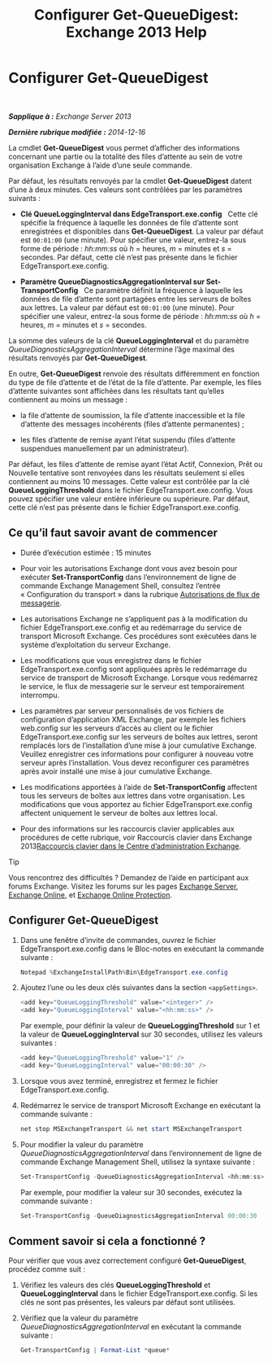 ﻿---
title: 'Configurer Get-QueueDigest: Exchange 2013 Help'
TOCTitle: Configurer Get-QueueDigest
ms:assetid: f730c520-4ba5-4a15-8846-132bff500bb8
ms:mtpsurl: https://technet.microsoft.com/fr-fr/library/Dn505733(v=EXCHG.150)
ms:contentKeyID: 59634348
ms.date: 05/23/2018
mtps_version: v=EXCHG.150
ms.translationtype: MT
---

# Configurer Get-QueueDigest

 

_**Sapplique à :** Exchange Server 2013_

_**Dernière rubrique modifiée :** 2014-12-16_

La cmdlet **Get-QueueDigest** vous permet d’afficher des informations concernant une partie ou la totalité des files d’attente au sein de votre organisation Exchange à l’aide d’une seule commande.

Par défaut, les résultats renvoyés par la cmdlet **Get-QueueDigest** datent d’une à deux minutes. Ces valeurs sont contrôlées par les paramètres suivants :

  - **Clé QueueLoggingInterval dans EdgeTransport.exe.config**   Cette clé spécifie la fréquence à laquelle les données de file d’attente sont enregistrées et disponibles dans **Get-QueueDigest**. La valeur par défaut est `00:01:00` (une minute). Pour spécifier une valeur, entrez-la sous forme de période : *hh:mm:ss* où *h* = heures, *m* = minutes et *s* = secondes. Par défaut, cette clé n’est pas présente dans le fichier EdgeTransport.exe.config.

  - **Paramètre QueueDiagnosticsAggregationInterval sur Set-TransportConfig**   Ce paramètre définit la fréquence à laquelle les données de file d’attente sont partagées entre les serveurs de boîtes aux lettres. La valeur par défaut est `00:01:00` (une minute). Pour spécifier une valeur, entrez-la sous forme de période : *hh:mm:ss* où *h* = heures, *m* = minutes et *s* = secondes.

La somme des valeurs de la clé **QueueLoggingInterval** et du paramètre *QueueDiagnosticsAggregationInterval* détermine l’âge maximal des résultats renvoyés par **Get-QueueDigest**.

En outre, **Get-QueueDigest** renvoie des résultats différemment en fonction du type de file d’attente et de l’état de la file d’attente. Par exemple, les files d’attente suivantes sont affichées dans les résultats tant qu’elles contiennent au moins un message :

  - la file d’attente de soumission, la file d’attente inaccessible et la file d’attente des messages incohérents (files d’attente permanentes) ;

  - les files d’attente de remise ayant l’état suspendu (files d’attente suspendues manuellement par un administrateur).

Par défaut, les files d’attente de remise ayant l’état Actif, Connexion, Prêt ou Nouvelle tentative sont renvoyées dans les résultats seulement si elles contiennent au moins 10 messages. Cette valeur est contrôlée par la clé **QueueLoggingThreshold** dans le fichier EdgeTransport.exe.config. Vous pouvez spécifier une valeur entière inférieure ou supérieure. Par défaut, cette clé n’est pas présente dans le fichier EdgeTransport.exe.config.

## Ce qu’il faut savoir avant de commencer

  - Durée d’exécution estimée : 15 minutes

  - Pour voir les autorisations Exchange dont vous avez besoin pour exécuter **Set-TransportConfig** dans l’environnement de ligne de commande Exchange Management Shell, consultez l’entrée « Configuration du transport » dans la rubrique [Autorisations de flux de messagerie](mail-flow-permissions-exchange-2013-help.md).

  - Les autorisations Exchange ne s’appliquent pas à la modification du fichier EdgeTransport.exe.config et au redémarrage du service de transport Microsoft Exchange. Ces procédures sont exécutées dans le système d’exploitation du serveur Exchange.

  - Les modifications que vous enregistrez dans le fichier EdgeTransport.exe.config sont appliquées après le redémarrage du service de transport de Microsoft Exchange. Lorsque vous redémarrez le service, le flux de messagerie sur le serveur est temporairement interrompu.

  - Les paramètres par serveur personnalisés de vos fichiers de configuration d’application XML Exchange, par exemple les fichiers web.config sur les serveurs d’accès au client ou le fichier EdgeTransport.exe.config sur les serveurs de boîtes aux lettres, seront remplacés lors de l’installation d’une mise à jour cumulative Exchange. Veuillez enregistrer ces informations pour configurer à nouveau votre serveur après l’installation. Vous devez reconfigurer ces paramètres après avoir installé une mise à jour cumulative Exchange.

  - Les modifications apportées à l’aide de **Set-TransportConfig** affectent tous les serveurs de boîtes aux lettres dans votre organisation. Les modifications que vous apportez au fichier EdgeTransport.exe.config affectent uniquement le serveur de boîtes aux lettres local.

  - Pour des informations sur les raccourcis clavier applicables aux procédures de cette rubrique, voir Raccourcis clavier dans Exchange 2013[Raccourcis clavier dans le Centre d’administration Exchange](keyboard-shortcuts-in-the-exchange-admin-center-exchange-online-protection-help.md).

> [!TIP]
> Vous rencontrez des difficultés ? Demandez de l’aide en participant aux forums Exchange. Visitez les forums sur les pages <a href="https://go.microsoft.com/fwlink/p/?linkid=60612">Exchange Server</a>, <a href="https://go.microsoft.com/fwlink/p/?linkid=267542">Exchange Online</a>, et <a href="https://go.microsoft.com/fwlink/p/?linkid=285351">Exchange Online Protection</a>.


## Configurer Get-QueueDigest

1.  Dans une fenêtre d’invite de commandes, ouvrez le fichier EdgeTransport.exe.config dans le Bloc-notes en exécutant la commande suivante :
    
    ```powershell
    Notepad %ExchangeInstallPath%Bin\EdgeTransport.exe.config
    ```

2.  Ajoutez l’une ou les deux clés suivantes dans la section `<appSettings>`.
    
    ```powershell
    <add key="QueueLoggingThreshold" value="<integer>" />
    <add key="QueueLoggingInterval" value="<hh:mm:ss>" />
    ```
    
    Par exemple, pour définir la valeur de **QueueLoggingThreshold** sur 1 et la valeur de **QueueLoggingInterval** sur 30 secondes, utilisez les valeurs suivantes :
    
    ```powershell
    <add key="QueueLoggingThreshold" value="1" />
    <add key="QueueLoggingInterval" value="00:00:30" />
    ```

3.  Lorsque vous avez terminé, enregistrez et fermez le fichier EdgeTransport.exe.config.

4.  Redémarrez le service de transport Microsoft Exchange en exécutant la commande suivante :
    
    ```powershell
    net stop MSExchangeTransport && net start MSExchangeTransport
    ```

5.  Pour modifier la valeur du paramètre *QueueDiagnosticsAggregationInterval* dans l’environnement de ligne de commande Exchange Management Shell, utilisez la syntaxe suivante :
    
    ```powershell
    Set-TransportConfig -QueueDiagnosticsAggregationInterval <hh:mm:ss>
    ```
    
    Par exemple, pour modifier la valeur sur 30 secondes, exécutez la commande suivante :
    
    ```powershell
    Set-TransportConfig -QueueDiagnosticsAggregationInterval 00:00:30
    ```

## Comment savoir si cela a fonctionné ?

Pour vérifier que vous avez correctement configuré **Get-QueueDigest**, procédez comme suit :

1.  Vérifiez les valeurs des clés **QueueLoggingThreshold** et **QueueLoggingInterval** dans le fichier EdgeTransport.exe.config. Si les clés ne sont pas présentes, les valeurs par défaut sont utilisées.

2.  Vérifiez que la valeur du paramètre *QueueDiagnosticsAggregationInterval* en exécutant la commande suivante :
    
    ```powershell
    Get-TransportConfig | Format-List *queue*
    ```

